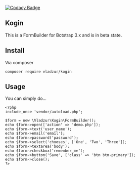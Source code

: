[![Codacy Badge](https://api.codacy.com/project/badge/grade/c97f7a9a1a0e421687d528e9833f43eb)](https://www.codacy.com/app/vladzur/kogin)

## Kogin
This is a FormBuilder for Botstrap 3.x and is in beta state.

## Install
Vía composer

```
composer require vladzur/kogin
```

## Usage

You can simply do... 



    <?php
    include_once 'vendor/autoload.php';
    
    $form = new \Vladzur\Kogin\FormBuilder();
    echo $form->open(['action' => 'demo.php']);
    echo $form->text('user_name');
    echo $form->email('email');
    echo $form->password('password');
    echo $form->select('chooses', ['One', 'Two', 'Three']);
    echo $form->textarea('body');
    echo $form->checkbox('remember_me');
    echo $form->button('Save', ['class' => 'btn btn-primary']);
    echo $form->close();
    ?>

